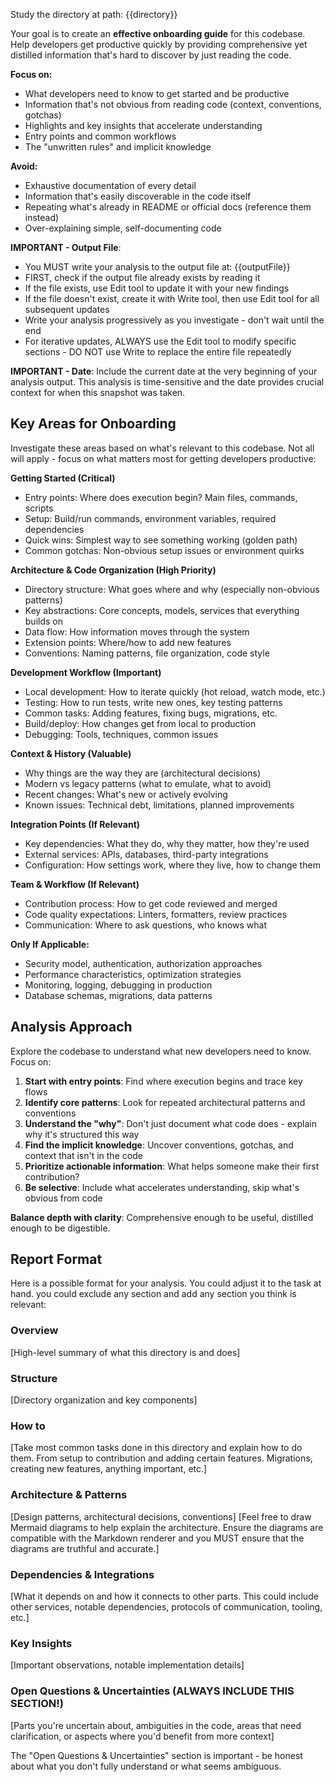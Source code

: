 Study the directory at path: {{directory}}

Your goal is to create an **effective onboarding guide** for this codebase. Help developers get productive quickly by providing comprehensive yet distilled information that's hard to discover by just reading the code.

**Focus on:**
- What developers need to know to get started and be productive
- Information that's not obvious from reading code (context, conventions, gotchas)
- Highlights and key insights that accelerate understanding
- Entry points and common workflows
- The "unwritten rules" and implicit knowledge

**Avoid:**
- Exhaustive documentation of every detail
- Information that's easily discoverable in the code itself
- Repeating what's already in README or official docs (reference them instead)
- Over-explaining simple, self-documenting code

**IMPORTANT - Output File**:
- You MUST write your analysis to the output file at: {{outputFile}}
- FIRST, check if the output file already exists by reading it
- If the file exists, use Edit tool to update it with your new findings
- If the file doesn't exist, create it with Write tool, then use Edit tool for all subsequent updates
- Write your analysis progressively as you investigate - don't wait until the end
- For iterative updates, ALWAYS use the Edit tool to modify specific sections - DO NOT use Write to replace the entire file repeatedly

**IMPORTANT - Date**: Include the current date at the very beginning of your analysis output. This analysis is time-sensitive and the date provides crucial context for when this snapshot was taken.

## Key Areas for Onboarding

Investigate these areas based on what's relevant to this codebase. Not all will apply - focus on what matters most for getting developers productive:

**Getting Started (Critical)**
- Entry points: Where does execution begin? Main files, commands, scripts
- Setup: Build/run commands, environment variables, required dependencies
- Quick wins: Simplest way to see something working (golden path)
- Common gotchas: Non-obvious setup issues or environment quirks

**Architecture & Code Organization (High Priority)**
- Directory structure: What goes where and why (especially non-obvious patterns)
- Key abstractions: Core concepts, models, services that everything builds on
- Data flow: How information moves through the system
- Extension points: Where/how to add new features
- Conventions: Naming patterns, file organization, code style

**Development Workflow (Important)**
- Local development: How to iterate quickly (hot reload, watch mode, etc.)
- Testing: How to run tests, write new ones, key testing patterns
- Common tasks: Adding features, fixing bugs, migrations, etc.
- Build/deploy: How changes get from local to production
- Debugging: Tools, techniques, common issues

**Context & History (Valuable)**
- Why things are the way they are (architectural decisions)
- Modern vs legacy patterns (what to emulate, what to avoid)
- Recent changes: What's new or actively evolving
- Known issues: Technical debt, limitations, planned improvements

**Integration Points (If Relevant)**
- Key dependencies: What they do, why they matter, how they're used
- External services: APIs, databases, third-party integrations
- Configuration: How settings work, where they live, how to change them

**Team & Workflow (If Relevant)**
- Contribution process: How to get code reviewed and merged
- Code quality expectations: Linters, formatters, review practices
- Communication: Where to ask questions, who knows what

**Only If Applicable:**
- Security model, authentication, authorization approaches
- Performance characteristics, optimization strategies
- Monitoring, logging, debugging in production
- Database schemas, migrations, data patterns

## Analysis Approach

Explore the codebase to understand what new developers need to know. Focus on:

1. **Start with entry points**: Find where execution begins and trace key flows
2. **Identify core patterns**: Look for repeated architectural patterns and conventions
3. **Understand the "why"**: Don't just document what code does - explain why it's structured this way
4. **Find the implicit knowledge**: Uncover conventions, gotchas, and context that isn't in the code
5. **Prioritize actionable information**: What helps someone make their first contribution?
6. **Be selective**: Include what accelerates understanding, skip what's obvious from code

**Balance depth with clarity**: Comprehensive enough to be useful, distilled enough to be digestible.

## Report Format

Here is a possible format for your analysis. You could adjust it to the task at hand. you could exclude any section and add any section you think is relevant:

### Overview
[High-level summary of what this directory is and does]

### Structure
[Directory organization and key components]

### How to
[Take most common tasks done in this directory and explain how to do them. From setup to contribution and adding certain features. Migrations, creating new features, anything important, etc.]

### Architecture & Patterns
[Design patterns, architectural decisions, conventions]
[Feel free to draw Mermaid diagrams to help explain the architecture. Ensure the diagrams are compatible with the Markdown renderer and you MUST ensure that the diagrams are truthful and accurate.]

### Dependencies & Integrations
[What it depends on and how it connects to other parts. This could include other services, notable dependencies, protocols of communication, tooling, etc.]

### Key Insights
[Important observations, notable implementation details]

### Open Questions & Uncertainties (ALWAYS INCLUDE THIS SECTION!)
[Parts you're uncertain about, ambiguities in the code, areas that need clarification, or aspects where you'd benefit from more context]

The "Open Questions & Uncertainties" section is important - be honest about what you don't fully understand or what seems ambiguous.
